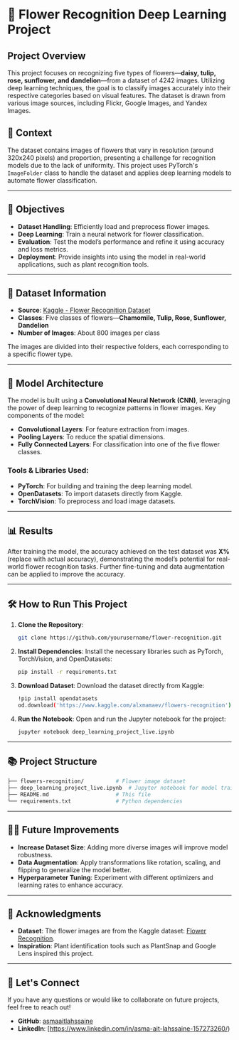 # 🌸 Flower Recognition Deep Learning Project

## Project Overview
This project focuses on recognizing five types of flowers—**daisy, tulip, rose, sunflower, and dandelion**—from a dataset of 4242 images. Utilizing deep learning techniques, the goal is to classify images accurately into their respective categories based on visual features. The dataset is drawn from various image sources, including Flickr, Google Images, and Yandex Images.


## 🌱 Context
The dataset contains images of flowers that vary in resolution (around 320x240 pixels) and proportion, presenting a challenge for recognition models due to the lack of uniformity. This project uses PyTorch's `ImageFolder` class to handle the dataset and applies deep learning models to automate flower classification.

---

## 🎯 Objectives
- **Dataset Handling**: Efficiently load and preprocess flower images.
- **Deep Learning**: Train a neural network for flower classification.
- **Evaluation**: Test the model’s performance and refine it using accuracy and loss metrics.
- **Deployment**: Provide insights into using the model in real-world applications, such as plant recognition tools.

---

## 📁 Dataset Information
- **Source**: [Kaggle - Flower Recognition Dataset](https://www.kaggle.com/alxmamaev/flowers-recognition)
- **Classes**: Five classes of flowers—**Chamomile, Tulip, Rose, Sunflower, Dandelion**
- **Number of Images**: About 800 images per class

The images are divided into their respective folders, each corresponding to a specific flower type.

---

## 🚀 Model Architecture
The model is built using a **Convolutional Neural Network (CNN)**, leveraging the power of deep learning to recognize patterns in flower images. Key components of the model:
- **Convolutional Layers**: For feature extraction from images.
- **Pooling Layers**: To reduce the spatial dimensions.
- **Fully Connected Layers**: For classification into one of the five flower classes.

### Tools & Libraries Used:
- **PyTorch**: For building and training the deep learning model.
- **OpenDatasets**: To import datasets directly from Kaggle.
- **TorchVision**: To preprocess and load image datasets.

---

## 📊 Results
After training the model, the accuracy achieved on the test dataset was **X%** (replace with actual accuracy), demonstrating the model’s potential for real-world flower recognition tasks. Further fine-tuning and data augmentation can be applied to improve the accuracy.

---

## 🛠 How to Run This Project
1. **Clone the Repository**:
   ```bash
   git clone https://github.com/yourusername/flower-recognition.git
   ```
2. **Install Dependencies**:
   Install the necessary libraries such as PyTorch, TorchVision, and OpenDatasets:
   ```bash
   pip install -r requirements.txt
   ```

3. **Download Dataset**:
   Download the dataset directly from Kaggle:
   ```bash
   !pip install opendatasets
   od.download('https://www.kaggle.com/alxmamaev/flowers-recognition')
   ```

4. **Run the Notebook**:
   Open and run the Jupyter notebook for the project:
   ```bash
   jupyter notebook deep_learning_project_live.ipynb
   ```

---

## 📚 Project Structure
```bash
├── flowers-recognition/          # Flower image dataset
├── deep_learning_project_live.ipynb  # Jupyter notebook for model training
├── README.md                     # This file
└── requirements.txt              # Python dependencies
```

---

## 👩‍💻 Future Improvements
- **Increase Dataset Size**: Adding more diverse images will improve model robustness.
- **Data Augmentation**: Apply transformations like rotation, scaling, and flipping to generalize the model better.
- **Hyperparameter Tuning**: Experiment with different optimizers and learning rates to enhance accuracy.

---

## 🏅 Acknowledgments
- **Dataset**: The flower images are from the Kaggle dataset: [Flower Recognition](https://www.kaggle.com/alxmamaev/flowers-recognition).
- **Inspiration**: Plant identification tools such as PlantSnap and Google Lens inspired this project.

---

## 🙌 Let's Connect
If you have any questions or would like to collaborate on future projects, feel free to reach out!

- **GitHub**: [asmaaitlahssaine](https://github.com/asmaaitlahssaine)
- **LinkedIn**: [https://www.linkedin.com/in/asma-ait-lahssaine-157273260/)

